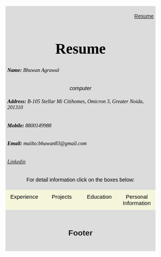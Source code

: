 <html>
<head>
<meta name="viewport" content="width=device-width, initial-scale=1">
<link rel="stylesheet" href="https://maxcdn.bootstrapcdn.com/bootstrap/3.3.7/css/bootstrap.min.css">

<!-- First style-->
<style>
* {
  box-sizing: border-box;
}

body {
  margin: 0;
  font-family: Arial, Helvetica, sans-serif;
}

/* The grid: Three equal columns that floats next to each other */
.column {
  float: left;
  width: 25%;
  padding: 10px;
  text-align: center;
  font-size: 15px;
  cursor: pointer;
  color: black;
}

.containerTab {
  padding: 20px;
  color: white;
}

/* Clear floats after the columns */
.row:after {
  content: "";
  display: table;
  clear: both;
}

/* Closable button inside the container tab */
.closebtn {
  float: right;
  color: white;
  font-size: 35px;
  cursor: pointer;
}
</style>


<!-- Second style-->
  <style>
* {
  box-sizing: border-box;
}

/* Style the body */
body {
  font-family: Arial, Helvetica, sans-serif;
  margin: 0;
}

/* Header/logo Title */
.header {
  padding: 5px;
  text-align: center;
  background: #DCDCDC;
  color: black;
}

/* Increase the font size of the heading */
.header h1 {
  font-size: 40px;
  font-weight: bold;
  font-family: "Times New Roman", Times, serif;
}
/* Increase the font size of the heading */
.header h6 {
  font-size: 14px;
  font-weight: normal;
  font-family: "Times New Roman", Times, serif;
  text-align: left;
}

/* Sticky navbar - toggles between relative and fixed, depending on the scroll position. It is positioned relative until a given offset position is met in the viewport - then it "sticks" in place (like position:fixed). The sticky value is not supported in IE or Edge 15 and earlier versions. However, for these versions the navbar will inherit default position */
.navbar {
  overflow: hidden;
  background-color: #333;
  position: sticky;
  position: -webkit-sticky;
  top: 0;
}

/* Style the navigation bar links */
.navbar a {
  float: left;
  display: block;
  color: white;
  text-align: center;
  padding: 14px 20px;
  text-decoration: none;
}

/* Right-aligned link */
.navbar a.right {
  float: right;
}

/* Change color on hover */
.navbar a:hover {
  background-color: #ddd;
  color: black;
}

/* Active/current link */
.navbar a.active {
  background-color: #666;
  color: white;
}

/* Column container */
.row {  
  display: -ms-flexbox; /* IE10 */
  display: flex;
  -ms-flex-wrap: wrap; /* IE10 */
  flex-wrap: wrap;
}

/* Create two unequal columns that sits next to each other */
/* Sidebar/left column */
.side {
  -ms-flex: 30%; /* IE10 */
  flex: 30%;
  background-color: #f1f1f1;
  padding: 20px;
}

/* Main column */
.main {   
  -ms-flex: 70%; /* IE10 */
  flex: 70%;
  background-color: white;
  padding: 20px;
}

/* Fake image, just for this example */
.fakeimg {
  background-color: #aaa;
  width: 100%;
  padding: 20px;
}

/* Footer */
.footer {
  padding: 20px;
  text-align: center;
  background: #ddd;
}

/* Responsive layout - when the screen is less than 700px wide, make the two columns stack on top of each other instead of next to each other */
@media screen and (max-width: 700px) {
  .row {   
    flex-direction: column;
  }
}

/* Responsive layout - when the screen is less than 400px wide, make the navigation links stack on top of each other instead of next to each other */
@media screen and (max-width: 400px) {
  .navbar a {
    float: none;
    width: 100%;
  }
}

</style>

</head>

<body>


<div class="header">
 
<div style="text-align:right">
 <p><a href="examplefile.pdf" download class="right">Resume</a></p>
</div>

<div style="text-align:center">
  <h1>Resume</h1>
  <h6> <b>Name: </b>Bhuwan Agrawal</h6>
  <i class="material-icons">computer</i>
  <h6> <b>Address: </b>B-105 Stellar Mi Citihomes, Omicron 3, Greater Noida, 201310</h6>
  <h6> <b>Mobile: </b>8800149988</h6>
  <h6> <b>Email: </b>mailto:bhuwan83@gmail.com</h6>
  <h6> <a href="https://www.linkedin.com/in/bhuwanagrawal" class="right">Linkedin</a></h6>
</div>
<div style="text-align:center">
  <p>For detail information click on the boxes below:</p>
</div>
</div>



<!-- Three columns -->
<div class="row">
  <div class="column" onclick="openTab('b1');" style="background:#F5F5DC;">
    Experience
  </div>
  <div class="column" onclick="openTab('b2');" style="background:#F5F5DC;">
    Projects
  </div>
  <div class="column" onclick="openTab('b3');" style="background:#F5F5DC;">
    Education
  </div>
   <div class="column" onclick="openTab('b4');" style="background:#F5F5DC;">
    Personal Information
  </div>
</div>

<!-- Full-width columns: (hidden by default) -->
<div id="b1" class="containerTab" style="display:none;background:green">
  <span onclick="this.parentElement.style.display='none'" class="closebtn">&times;</span>
  <h2>Box 1</h2>
<div class="row">
  <div class="side">
    <h2>About Me</h2>
    <h5>Photo of me:</h5>
    <div class="fakeimg" style="height:200px;">Image</div>
    <p>Some text about me in culpa qui officia deserunt mollit anim..</p>
    <h3>More Text</h3>
    <p>Lorem ipsum dolor sit ame.</p>
    <div class="fakeimg" style="height:60px;">Image</div><br>
    <div class="fakeimg" style="height:60px;">Image</div><br>
    <div class="fakeimg" style="height:60px;">Image</div>
  </div>
 </div>
</div>

<div id="b2" class="containerTab" style="display:none;background:blue">
  <span onclick="this.parentElement.style.display='none'" class="closebtn">&times;</span>
  <h2>Box 2</h2>
  <div class="main">
    <h2>TITLE HEADING</h2>
    <h5>Title description, Dec 7, 2017</h5>
    <div class="fakeimg" style="height:200px;">Image</div>
    <p>Some text..</p>
    <p>Sunt in culpa qui officia deserunt mollit anim id est laborum consectetur adipiscing elit, sed do eiusmod tempor incididunt ut labore et dolore magna aliqua. Ut enim ad minim veniam, quis nostrud exercitation ullamco.</p>
    <br>
    <h2>TITLE HEADING</h2>
    <h5>Title description, Sep 2, 2017</h5>
    <div class="fakeimg" style="height:200px;">Image</div>
    <p>Some text..</p>
    <p>Sunt in culpa qui officia deserunt mollit anim id est laborum consectetur adipiscing elit, sed do eiusmod tempor incididunt ut labore et dolore magna aliqua. Ut enim ad minim veniam, quis nostrud exercitation ullamco.</p>
  </div>
</div>

<div id="b3" class="containerTab" style="display:none;background:red">
  <span onclick="this.parentElement.style.display='none'" class="closebtn">&times;</span>
  <h2>Box 3</h2>
  <p>Lorem ipsum dolor sit amet, te quo doctus abhorreant, et pri deleniti intellegat, te sanctus inermis ullamcorper nam. Ius error diceret deseruisse ad</p>
</div>


<div id="b4" class="containerTab" style="display:none;background:yellow">
  <span onclick="this.parentElement.style.display='none'" class="closebtn">&times;</span>
  <h2>Box 4</h2>
  <p>Lorem ipsum dolor sit amet, te quo doctus abhorreant, et pri deleniti intellegat, te sanctus inermis ullamcorper nam. Ius error diceret deseruisse ad</p>
</div>

<script>
function openTab(tabName) {
  var i, x;
  x = document.getElementsByClassName("containerTab");
  for (i = 0; i < x.length; i++) {
    x[i].style.display = "none";
  }
  document.getElementById(tabName).style.display = "block";
}
</script>


<div class="footer">
  <h2>Footer</h2>
</div>

</body>




</html>